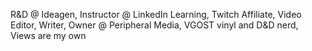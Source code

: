 R&D @ Ideagen, Instructor @ LinkedIn Learning, Twitch Affiliate, Video Editor, Writer, Owner @ Peripheral Media, VGOST vinyl and D&D nerd, Views are my own

<!---
PeripheralMike/PeripheralMike is a ✨ special ✨ repository because its `README.md` (this file) appears on your GitHub profile.
You can click the Preview link to take a look at your changes.
--->
